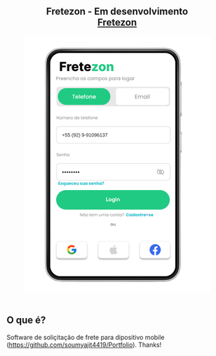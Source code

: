 <h2 align="center">
  Fretezon - Em desenvolvimento
  <br>
  <a href="#Fretezon" target="_blank">Fretezon</a>
</h2>
<div align="center">
  <img alt="Demo" src="imagem_2023-03-26_234604602-removebg-preview.png" />
</div>

<br/>

## O que é?

Software de soliçitação de frete para dipositivo mobile
(https://github.com/soumyajit4419/Portfolio). Thanks!
